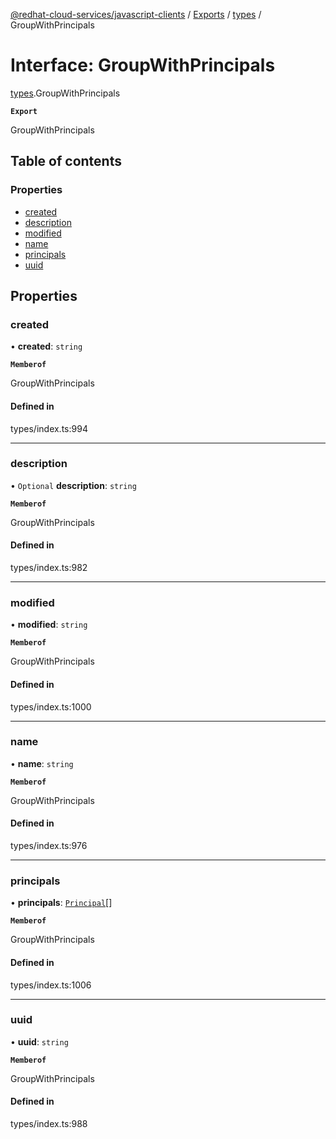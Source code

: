 [@redhat-cloud-services/javascript-clients](../README.md) / [Exports](../modules.md) / [types](../modules/types.md) / GroupWithPrincipals

# Interface: GroupWithPrincipals

[types](../modules/types.md).GroupWithPrincipals

**`Export`**

GroupWithPrincipals

## Table of contents

### Properties

- [created](types.GroupWithPrincipals.md#created)
- [description](types.GroupWithPrincipals.md#description)
- [modified](types.GroupWithPrincipals.md#modified)
- [name](types.GroupWithPrincipals.md#name)
- [principals](types.GroupWithPrincipals.md#principals)
- [uuid](types.GroupWithPrincipals.md#uuid)

## Properties

### created

• **created**: `string`

**`Memberof`**

GroupWithPrincipals

#### Defined in

types/index.ts:994

___

### description

• `Optional` **description**: `string`

**`Memberof`**

GroupWithPrincipals

#### Defined in

types/index.ts:982

___

### modified

• **modified**: `string`

**`Memberof`**

GroupWithPrincipals

#### Defined in

types/index.ts:1000

___

### name

• **name**: `string`

**`Memberof`**

GroupWithPrincipals

#### Defined in

types/index.ts:976

___

### principals

• **principals**: [`Principal`](types.Principal.md)[]

**`Memberof`**

GroupWithPrincipals

#### Defined in

types/index.ts:1006

___

### uuid

• **uuid**: `string`

**`Memberof`**

GroupWithPrincipals

#### Defined in

types/index.ts:988

